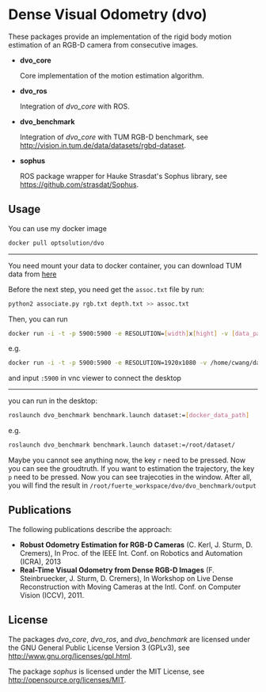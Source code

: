 # Dense Visual Odometry (dvo)

These packages provide an implementation of the rigid body motion estimation of an RGB-D camera from consecutive images.

 *  **dvo_core**
    
    Core implementation of the motion estimation algorithm. 
    
 *  **dvo_ros**
    
    Integration of *dvo_core* with ROS.
    
 *  **dvo_benchmark**
    
    Integration of *dvo_core* with TUM RGB-D benchmark, see http://vision.in.tum.de/data/datasets/rgbd-dataset.
    
 *  **sophus**
    
    ROS package wrapper for Hauke Strasdat's Sophus library, see https://github.com/strasdat/Sophus.
    

## Usage

You can use my docker image
```bash
docker pull optsolution/dvo
```
---

You need mount your data to docker container, you can download TUM data from [here](https://vision.in.tum.de/data/datasets/rgbd-dataset/download)

Before the next step, you need get the `assoc.txt` file by run:
```bash
python2 associate.py rgb.txt depth.txt >> assoc.txt
```
Then, you can run
```bash
docker run -i -t -p 5900:5900 -e RESOLUTION=[width]x[hight] -v [data_path]:[docker_data_path] optsolution/dvo
```
e.g.
```bash
docker run -i -t -p 5900:5900 -e RESOLUTION=1920x1080 -v /home/cwang/data/TUM/rgbd_dataset_freiburg1_360:/root/dataset optsolution/dvo
```
and input `:5900` in vnc viewer to connect the desktop

---

you can run in the desktop:
```bash
roslaunch dvo_benchmark benchmark.launch dataset:=[docker_data_path]
```
e.g.
```bash
roslaunch dvo_benchmark benchmark.launch dataset:=/root/dataset/
```

Maybe you cannot see anything now, the key `r` need to be pressed. Now you can see the groudtruth. If you want to estimation the trajectory, the key `p` need to be pressed. Now you can see trajecoties in the window. After all, you will find the result in `/root/fuerte_workspace/dvo/dvo_benchmark/output`

## Publications

The following publications describe the approach:

 *   **Robust Odometry Estimation for RGB-D Cameras** (C. Kerl, J. Sturm, D. Cremers), In Proc. of the IEEE Int. Conf. on Robotics and Automation (ICRA), 2013
 *   **Real-Time Visual Odometry from Dense RGB-D Images** (F. Steinbruecker, J. Sturm, D. Cremers), In Workshop on Live Dense Reconstruction with Moving Cameras at the Intl. Conf. on Computer Vision (ICCV), 2011.

## License

The packages *dvo_core*, *dvo_ros*, and *dvo_benchmark* are licensed under the GNU General Public License Version 3 (GPLv3), see http://www.gnu.org/licenses/gpl.html.

The package *sophus* is licensed under the MIT License, see http://opensource.org/licenses/MIT.
